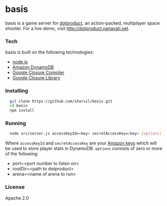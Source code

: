 # basis

basis is a game server for [dotproduct](http://github.com/sharvil/dotproduct), an action-packed,
multiplayer space shooter. For a live demo, visit http://dotproduct.nanavati.net.

### Tech
basis is built on the following technologies:

 * [node.js](http://www.nodejs.org)
 * [Amazon DynamoDB](http://aws.amazon.com/dynamodb/)
 * [Google Closure Compiler](https://developers.google.com/closure/compiler/)
 * [Google Closure Library](https://developers.google.com/closure/library/)

### Installing

```bash
  git clone https://github.com/sharvil/basis.git
  cd basis
  npm install
```

### Running
```bash
  node src/server.js accessKeyId=<key> secretAccessKey=<key> [options]
```

Where `accessKeyId` and `secretAccessKey` are your [Amazon keys](http://docs.aws.amazon.com/AWSSimpleQueueService/latest/SQSGettingStartedGuide/AWSCredentials.html) which will be used to store player stats in DynamoDB.
`options` consists of zero or more of the following:

 * port=&lt;port number to listen on&gt;
 * rootDir=&lt;path to dotproduct&gt;
 * arena=&lt;name of arena to run&gt;

### License
Apache 2.0
